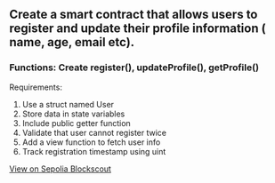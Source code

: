 ## Create a smart contract that allows users to register and update their profile information ( name, age, email etc).

### Functions: Create register(), updateProfile(), getProfile()

Requirements:
1. Use a struct named User
2. Store data in state variables
3. Include public getter function
4. Validate that user cannot register twice
5. Add a view function to fetch user info
6. Track registration timestamp using uint

[View on Sepolia Blockscout](https://sepolia-blockscout.lisk.com/address/0x9Fd14a6BC6E6F6F6E5704AB22fe919919ed77bD6?tab=index)

